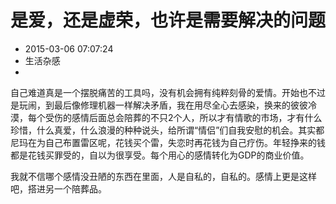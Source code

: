 # 是爱，还是虚荣，也许是需要解决的问题
- 2015-03-06 07:07:24
- 生活杂感
- 

<!--markdown-->自己难道真是一个摆脱痛苦的工具吗，没有机会拥有纯粹刻骨的爱情。开始也不过是玩闹，到最后像修理机器一样解决矛盾，我在用尽全心去感染，换来的彼彼冷漠，每个受伤的感情后面总会陪葬的不只2个人，所以才有情歌的市场，才有什么珍惜，什么真爱，什么浪漫的种种说头，给所谓“情侣”们自我安慰的机会。其实都尼玛在为自己布置雷区呢，花钱买个雷，失恋时再花钱为自己疗伤。年轻挣来的钱都是花钱买罪受的，自以为很享受。每个用心的感情转化为GDP的商业价值。

我就不信哪个感情没丑陋的东西在里面，人是自私的，自私的。感情上更是这样吧，搭进另一个陪葬品。
